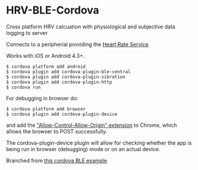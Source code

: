 # HRV-BLE-Cordova

Cross platform HRV calcuation with physiological and subjective data logging to server

Connects to a peripherial providing the [Heart Rate Service](http://goo.gl/wKH3X7).

Works with iOS or Android 4.3+.

    $ cordova platform add android
    $ cordova plugin add cordova-plugin-ble-central
    $ cordova plugin add cordova-plugin-vibration
    $ cordova plugin add cordova-plugin-http
    $ cordova run

For debugging in browser do:

    $ cordova platform add browser
    $ cordova plugin add cordova-plugin-device

and add the ["Allow-Control-Allow-Origin" extension](https://chrome.google.com/webstore/detail/allow-control-allow-origi/nlfbmbojpeacfghkpbjhddihlkkiljbi?hl=en-US) to Chrome, which allows the browser to POST successfully. 

The cordova-plugin-device plugin will allow for checking whether the app is being run in browser (debugging) mode or on an actual device.

Branched from [this cordova BLE example](https://github.com/don/cordova-plugin-ble-central)